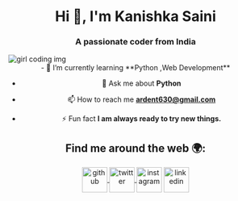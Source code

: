 
<h1 align="center">Hi 👋, I'm Kanishka Saini</h1>
<h3 align="center">A passionate coder from India</h3>
<img align="centre" src="https://miro.medium.com/max/1600/0*K2WLMTExLyida7OR.gif" alt="girl coding img" >


<center>
- 🌱 I’m currently learning **Python ,Web Development**

- 💬 Ask me about **Python**

- 📫 How to reach me **ardent630@gmail.com**

- ⚡ Fun fact **I am always ready to try new things.**

## Find me around the web 🌍:

<a href="https://github.com/Kanishka-08">  <img align="center" src="https://upload.wikimedia.org/wikipedia/commons/thumb/9/91/Octicons-mark-github.svg/2048px-Octicons-mark-github.svg.png" width="50" height="50" alt="github"> </a>
<a href="https://twitter.com/Ardent_630">  <img align="center" src="https://assets.stickpng.com/thumbs/580b57fcd9996e24bc43c53e.png" width="50" height="50" alt="twitter"> </a>
<a href="https://www.instagram.com/ka.nishka6020/"><img align="center" src="https://assets.stickpng.com/images/580b57fcd9996e24bc43c521.png" width="50" height="50" alt="instagram"></img></a>
<a href="https://www.linkedin.com/in/kanishka-saini-ks04/"><img align="center" src="https://logos-world.net/wp-content/uploads/2020/04/Linkedin-Logo.png" width="50" height="50" alt="linkedin"></a>
</center>

